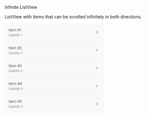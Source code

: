 Infinite ListView

ListView with items that can be scrolled infinitely in both directions.

![](images/infinite_listview1.gif)